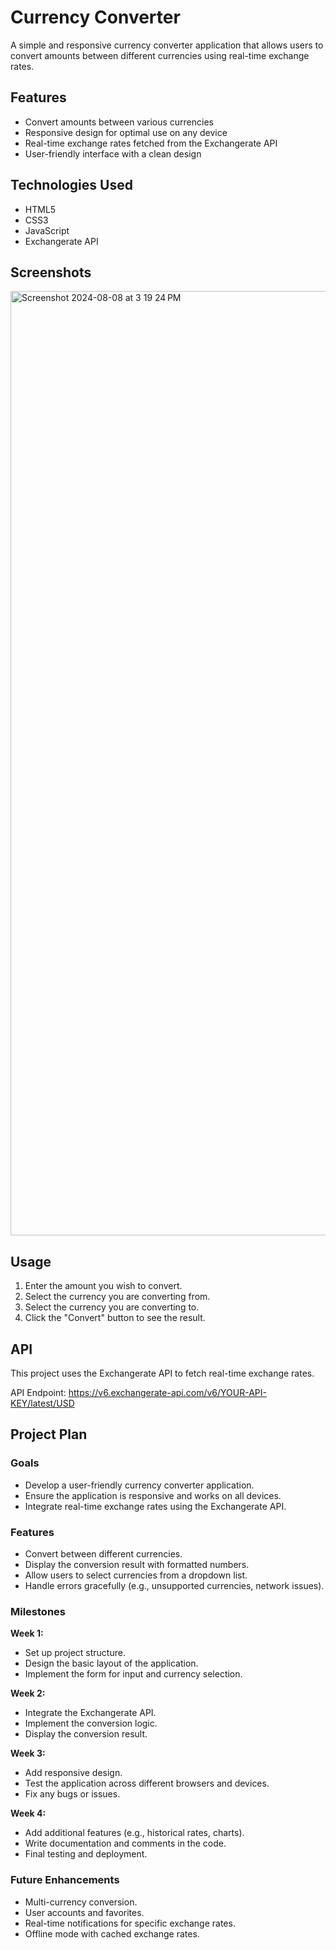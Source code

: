 # Currency Converter

A simple and responsive currency converter application that allows users to convert amounts between different currencies using real-time exchange rates.

## Features

- Convert amounts between various currencies
- Responsive design for optimal use on any device
- Real-time exchange rates fetched from the Exchangerate API
- User-friendly interface with a clean design

## Technologies Used

- HTML5
- CSS3
- JavaScript
- Exchangerate API

## Screenshots

<img width="1511" alt="Screenshot 2024-08-08 at 3 19 24 PM" src="https://github.com/user-attachments/assets/5901fcb4-c4dc-49b3-8c0a-e6e85a490f68">

## Usage

1. Enter the amount you wish to convert.
2. Select the currency you are converting from.
3. Select the currency you are converting to.
4. Click the "Convert" button to see the result.

## API
This project uses the Exchangerate API to fetch real-time exchange rates.

API Endpoint: https://v6.exchangerate-api.com/v6/YOUR-API-KEY/latest/USD

## Project Plan

### Goals
- Develop a user-friendly currency converter application.
- Ensure the application is responsive and works on all devices.
- Integrate real-time exchange rates using the Exchangerate API.
  
### Features
- Convert between different currencies.
- Display the conversion result with formatted numbers.
- Allow users to select currencies from a dropdown list.
- Handle errors gracefully (e.g., unsupported currencies, network issues).
### Milestones
**Week 1:**
- Set up project structure.
- Design the basic layout of the application.
- Implement the form for input and currency selection.
  
**Week 2:**
- Integrate the Exchangerate API.
- Implement the conversion logic.
- Display the conversion result.
  
**Week 3:**
- Add responsive design.
- Test the application across different browsers and devices.
- Fix any bugs or issues.
  
**Week 4:**
- Add additional features (e.g., historical rates, charts).
- Write documentation and comments in the code.
- Final testing and deployment.
  
### Future Enhancements
- Multi-currency conversion.
- User accounts and favorites.
- Real-time notifications for specific exchange rates.
- Offline mode with cached exchange rates.
